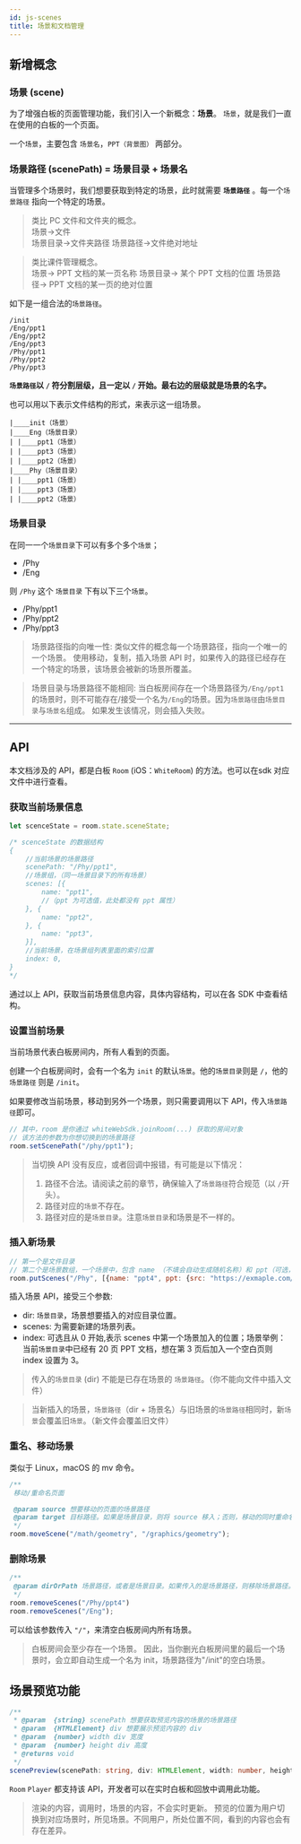 ```yaml
---
id: js-scenes
title: 场景和文档管理
---
```


## 新增概念

### 场景 (scene)

为了增强白板的页面管理功能，我们引入一个新概念：**场景**。
`场景`，就是我们一直在使用的白板的一个页面。

一个`场景`，主要包含 `场景名`，`PPT（背景图）` 两部分。

### 场景路径 (scenePath) = 场景目录 + 场景名 

当管理多个场景时，我们想要获取到特定的场景，此时就需要 **`场景路径`** 。每一个`场景路径` 指向一个特定的场景。

>类比 PC 文件和文件夹的概念。  
场景->文件  
场景目录->文件夹路径
场景路径->文件绝对地址  


>类比课件管理概念。  
场景-> PPT 文档的某一页名称 
场景目录-> 某个 PPT 文档的位置
场景路径-> PPT 文档的某一页的绝对位置

如下是一组合法的`场景路径`。

```shell
/init
/Eng/ppt1
/Eng/ppt2
/Eng/ppt3
/Phy/ppt1
/Phy/ppt2
/Phy/ppt3
```

**`场景路径`以 `/` 符分割层级，且一定以 `/` 开始。最右边的层级就是场景的名字。**


也可以用以下表示文件结构的形式，来表示这一组场景。

```shell
|____init（场景）
|____Eng（场景目录）
| |____ppt1（场景）
| |____ppt3（场景）
| |____ppt2（场景）
|____Phy（场景目录）
| |____ppt1（场景）
| |____ppt3（场景）
| |____ppt2（场景）
```

### 场景目录

在同一一个`场景目录`下可以有多个多个`场景`；

- /Phy
- /Eng

则 `/Phy` 这个 `场景目录` 下有以下三个`场景`。

- /Phy/ppt1
- /Phy/ppt2
- /Phy/ppt3

> 场景路径指的向唯一性:
类似文件的概念每一个场景路径，指向一个唯一的一个场景。
使用移动，复制，插入场景 API 时，如果传入的路径已经存在一个特定的场景，该场景会被新的场景所覆盖。

>场景目录与场景路径不能相同:
当白板房间存在一个场景路径为`/Eng/ppt1`的场景时，则不可能存在/接受一个名为`/Eng`的场景。因为`场景路径`由`场景目录`与`场景名`组成。
如果发生该情况，则会插入失败。

---

## API

本文档涉及的 API，都是白板 `Room` (iOS：`WhiteRoom`) 的方法。也可以在sdk 对应文件中进行查看。

### 获取当前场景信息


```Typescript
let scenceState = room.state.sceneState;

/* scenceState 的数据结构
{
    //当前场景的场景路径
    scenePath: "/Phy/ppt1",
    //场景组，（同一场景目录下的所有场景）
    scenes: [{
        name: "ppt1",
        //（ppt 为可选值，此处都没有 ppt 属性）
    }, {
        name: "ppt2",
    }, {
        name: "ppt3",
    }],
    //当前场景，在场景组列表里面的索引位置
    index: 0,
}
*/
```


通过以上 API，获取当前场景信息内容，具体内容结构，可以在各 SDK 中查看结构。

### 设置当前场景

当前场景代表白板房间内，所有人看到的页面。

创建一个白板房间时，会有一个名为 `init` 的默认`场景`。他的`场景目录`则是 `/`，他的`场景路径` 则是 `/init`。

如果要修改当前场景，移动到另外一个场景，则只需要调用以下 API，传入`场景路径`即可。


```js
// 其中，room 是你通过 whiteWebSdk.joinRoom(...) 获取的房间对象
// 该方法的参数为你想切换到的场景路径
room.setScenePath("/phy/ppt1");

```


>当切换 API 没有反应，或者回调中报错，有可能是以下情况：
>1. 路径不合法。请阅读之前的章节，确保输入了`场景路径`符合规范（以 `/`开头）。
>2. 路径对应的`场景`不存在。
>3. 路径对应的是`场景目录`。注意`场景目录`和场景是不一样的。

### 插入新场景


```js
// 第一个是文件目录
// 第二个是场景数组，一个场景中，包含 name （不填会自动生成随机名称）和 ppt（可选，一旦填入 ppt，则三个字段都需要存在）
room.putScenes("/Phy", [{name: "ppt4", ppt: {src: "https://exmaple.com/example.png", width: 1024, height: 768}}], 0);
```


插入场景 API，接受三个参数:

* dir: `场景目录`，场景想要插入的对应目录位置。
* scenes: 为需要新建的场景列表。
* index: 可选且从 0 开始,表示 scenes 中第一个场景加入的位置；场景举例：当前`场景目录`中已经有 20 页 PPT 文档，想在第 3 页后加入一个空白页则 index 设置为 3。

>传入的`场景目录` (dir) 不能是已存在场景的 `场景路径`。（你不能向文件中插入文件）

>当新插入的场景，`场景路径`（dir + 场景名）与旧场景的`场景路径`相同时，新`场景`会覆盖旧`场景`。（新文件会覆盖旧文件）

### 重名、移动场景

类似于 Linux，macOS 的 mv 命令。


```js
/**
 移动/重命名页面

 @param source 想要移动的页面的场景路径
 @param target 目标路径。如果是场景目录，则将 source 移入；否则，移动的同时重命名。
 */
room.moveScene("/math/geometry", "/graphics/geometry");
```



### 删除场景



```js
/**
 @param dirOrPath 场景路径，或者是场景目录。如果传入的是场景路径，则移除场景路径。如果传入的是场景目录，则移除场景目录下的所有场景。
 */
room.removeScenes("/Phy/ppt4")
room.removeScenes("/Eng");
```



可以给该参数传入 `"/"`，来清空白板房间内所有场景。

>白板房间会至少存在一个场景。
因此，当你删光白板房间里的最后一个场景时，会立即自动生成一个名为 init，场景路径为"/init"的空白场景。

## 场景预览功能

```Typescript
/**
 * @param  {string} scenePath 想要获取预览内容的场景的场景路径
 * @param  {HTMLElement} div 想要展示预览内容的 div
 * @param  {number} width div 宽度
 * @param  {number} height div 高度
 * @returns void
 */
scenePreview(scenePath: string, div: HTMLElement, width: number, height: number): void;
```

`Room` `Player` 都支持该 API，开发者可以在实时白板和回放中调用此功能。

>渲染的内容，调用时，场景的内容，不会实时更新。
预览的位置为用户切换到对应场景时，所见场景。不同用户，所处位置不同，看到的内容也会有存在差异。
